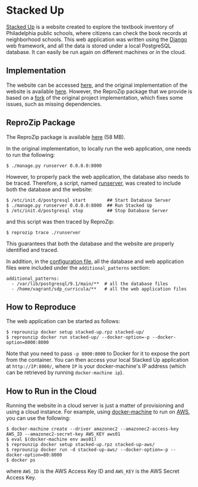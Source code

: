 Stacked Up
==========

[Stacked Up](http://stackedup.org/) is a website created to explore the textbook inventory of Philadelphia public schools, where citizens can check the book records at neighborhood schools. This web application was written using the [Django](https://www.djangoproject.com/) web framework, and all the data is stored under a local PostgreSQL database. It can easily be run again on different machines or in the cloud.

Implementation
--------------

The website can be accessed [here](http://stackedup.org/), and the original implementation of the website is available [here](https://github.com/merbroussard/sdp_curricula). However, the ReproZip package that we provide is based on a [fork](https://github.com/fchirigati/sdp_curricula) of the original project implementation, which fixes some issues, such as missing dependencies.

ReproZip Package
----------------

The ReproZip package is available [here](https://nyu.box.com/s/6th8wz15byzm2etkpbwkmtabggfgj5ei) (58 MB).

In the original implementation, to locally run the web application, one needs to run the following:

    $ ./manage.py runserver 0.0.0.0:8000
    
However, to properly pack the web application, the database also needs to be traced. Therefore, a script, named [runserver](https://github.com/fchirigati/sdp_curricula/blob/master/runserver), was created to include both the database and the website:

    $ /etc/init.d/postgresql start        ## Start Database Server
    $ ./manage.py runserver 0.0.0.0:8000  ## Run Stacked Up
    $ /etc/init.d/postgresql stop         ## Stop Database Server

and this script was then traced by ReproZip:

    $ reprozip trace ./runserver

This guarantees that both the database and the website are properly identified and traced.

In addition, in the [configuration file](http://reprozip.readthedocs.io/en/1.0.x/packing.html#editing-the-configuration-file), all the database and web application files were included under the ``additional_patterns`` section:

    additional_patterns:
      - /var/lib/postgresql/9.1/main/**  # all the database files
      - /home/vagrant/sdp_curricula/**   # all the web application files

How to Reproduce
----------------

The web application can be started as follows:

    $ reprounzip docker setup stacked-up.rpz stacked-up/
    $ reprounzip docker run stacked-up/ --docker-option=-p --docker-option=8000:8000

Note that you need to pass `-p 8000:8000` to Docker for it to expose the port from the container. You can then access your local Stacked Up application at `http://IP:8000/`, where `IP` is your docker-machine's IP address (which can be retrieved by running `docker-machine ip`).

How to Run in the Cloud
-----------------------

Running the website in a cloud server is just a matter of provisioning and using a cloud instance. For example, using [docker-machine](https://docs.docker.com/machine/) to run on [AWS](https://aws.amazon.com/), you can use the following:

    $ docker-machine create --driver amazonec2 --amazonec2-access-key AWS_ID --amazonec2-secret-key AWS_KEY aws01
    $ eval $(docker-machine env aws01)
    $ reprounzip docker setup stacked-up.rpz stacked-up-aws/
    $ reprounzip docker run -d stacked-up-aws/ --docker-option=-p --docker-option=80:8000 
    $ docker ps

where `AWS_ID` is the AWS Access Key ID and `AWS_KEY` is the AWS Secret Access Key.

